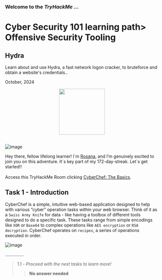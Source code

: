 <h3> Welcome to the <em>TryHackMe ...</em></h3>
<h1>Cyber Security 101 learning path> Offensive Security Tooling</h1>
<h2>Hydra</h2>
<p>Learn about and use Hydra, a fast network logon cracker, to bruteforce and obtain a website's credentials..</p>
<p>October, 2024<br></p>


<div style="display: flex; justify-content: center; align-items: center;">
    <img src="https://github.com/user-attachments/assets/cd7a3490-73c1-4b20-8622-63942211fa83" width="150px" height="150px"/>
</div>
<br>

![image](https://github.com/user-attachments/assets/21f70379-a65c-49cc-8158-80024c19fdd2)


<p>Hey there, fellow lifelong learner! I´m <a href="https://www.linkedin.com/in/rosanafssantos/">Rosana</a>, and I’m genuinely excited to join you on this adventure. It´s key part of my 172-day-streak. Let´s get started!!<br><br>
Access this TryHackMe Room clicking <a href="https://tryhackme.com/r/room/cyberchefbasics">CyberChef: The Basics</a>.</p>

<h2>Task 1 - Introduction</h2>
<p>CyberChef is a simple, intuitive web-based application designed to help with various “cyber” operation tasks within your web browser. Think of it as a <code>Swiss Army Knife</code> for data - like having a toolbox of different tools designed to do a specific task. These tasks range from simple encodings like <code>XOR</code> or <code>Base64</code> to complex operations like <code>AES encryption</code> or <code>RSA decryption</code>. CyberChef operates on <code>recipes</code>, a series of operations executed in order.</p>

![image](https://github.com/user-attachments/assets/eecbc999-6251-4a8c-9eb1-a3521ed48fb8)

<p>...............</p>

> 1.1 - <em>Proceed with the next tasks to learn more!</em><br>
>> <strong>No answer needed</strong><br>
<p><br></p>

